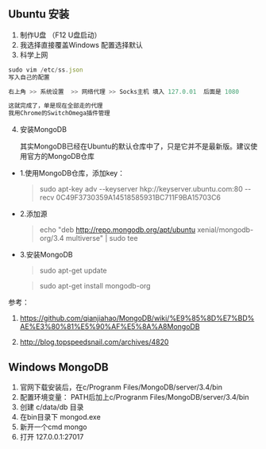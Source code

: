 ## Ubuntu 安装

1. 制作U盘  （F12 U盘启动）
2. 我选择直接覆盖Windows 配置选择默认
3. 科学上网
```js
sudo vim /etc/ss.json
写入自己的配置

右上角 >> 系统设置  >> 网络代理 >> Socks主机 填入 127.0.01  后面是 1080 

这就完成了，单是现在全部走的代理
我用Chrome的SwitchOmega插件管理
```

4. 安装MongoDB

    其实MongoDB已经在Ubuntu的默认仓库中了，只是它并不是最新版。建议使用官方的MongoDB仓库
- 1.使用MongoDB仓库，添加key：

  > sudo apt-key adv --keyserver hkp://keyserver.ubuntu.com:80 --recv 0C49F3730359A14518585931BC711F9BA15703C6

- 2.添加源
  > echo "deb http://repo.mongodb.org/apt/ubuntu xenial/mongodb-org/3.4 multiverse" | sudo tee

- 3.安装MongoDB
  > sudo apt-get update

  > sudo apt-get install mongodb-org





参考：
1. https://github.com/qianjiahao/MongoDB/wiki/%E9%85%8D%E7%BD%AE%E3%80%81%E5%90%AF%E5%8A%A8MongoDB

1. http://blog.topspeedsnail.com/archives/4820

## Windows MongoDB

1. 官网下载安装后，在c/Progranm Files/MongoDB/server/3.4/bin
2. 配置环境变量： PATH后加上c/Progranm Files/MongoDB/server/3.4/bin
3. 创建 c/data/db 目录
4. 在bin目录下 mongod.exe
5. 新开一个cmd mongo
6. 打开 127.0.0.1:27017